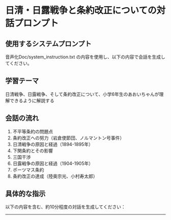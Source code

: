 # 日清・日露戦争と条約改正についての対話プロンプト

## 使用するシステムプロンプト
音声化Doc/system_instruction.txt の内容を使用し、以下の内容で会話を生成してください。

## 学習テーマ
日清戦争、日露戦争、そして条約改正について、小学6年生のあおいちゃんが理解できるように解説する

## 会話の流れ
1. 不平等条約の問題点
2. 条約改正への努力（岩倉使節団、ノルマントン号事件）
3. 日清戦争の原因と経過（1894-1895年）
4. 下関条約とその影響
5. 三国干渉
6. 日露戦争の原因と経過（1904-1905年）
7. ポーツマス条約
8. 条約改正の達成（陸奥宗光、小村寿太郎）

## 具体的な指示
以下の内容を含む、約10分程度の対話を生成してください：

---

<Style instructions>
Speaker 1（ゆうこ先生）: こんにちは、あおいちゃん。前回は明治維新について勉強したね。今日は、その後の日本の外交について学んでいきましょう。

Speaker 2（あおいちゃん）: はい！でも外交って...なんだか難しそうです...

Speaker 1: 外交というのは、日本と外国との関係のことよ。実は明治時代の日本には大きな問題があったの。江戸時代の終わりに結んだ条約が不平等だったのよ。

Speaker 2: ふびょうどう？どういうことですか？

Speaker 1: 例えばね、日本で外国人が罪を犯しても、日本の法律で裁けなかったの。これを「領事裁判権」って言うのよ。それから、輸入品にかける税金も日本が自由に決められなかったの。

Speaker 2: えー！それじゃあ、日本は損ばかりじゃないですか！

Speaker 1: そうなの。だから明治政府は、この不平等条約を改正しようと頑張ったのよ。1871年には岩倉使節団という大きな使節団がアメリカやヨーロッパに行ったの。

Speaker 2: いわくらしせつだん...どんな人たちが行ったんですか？

Speaker 1: 岩倉具視を団長に、大久保利通、木戸孝允、伊藤博文など、政府の重要な人たちが行ったのよ。でも、「まだ日本は近代化が進んでいない」と言われて、条約改正は認めてもらえなかったの。

Speaker 2: がっかりですね...でも、諦めなかったんですよね？

Speaker 1: その通り！でもね、1886年にノルマントン号事件という出来事が起きて、みんな怒ったの。イギリスの船が沈没したとき、イギリス人は全員助かったのに、日本人の乗客は全員亡くなってしまったの。

Speaker 2: ひどい！差別じゃないですか！

Speaker 1: そうよ。でも船長は領事裁判権のせいで、軽い罰しか受けなかったの。これで日本人は「やっぱり条約改正が必要だ」と強く思うようになったのよ。

Speaker 2: なるほど...それで、どうやって条約を改正したんですか？

Speaker 1: 実はね、日本は戦争に勝つことで、外国に実力を認めさせようとしたの。まず1894年に日清戦争が起きたのよ。

Speaker 2: にっしんせんそう...中国と戦争したんですか？どうして？

Speaker 1: 朝鮮をめぐって対立したの。当時の朝鮮は清（中国）の影響を受けていたけど、日本も朝鮮に進出したかったのよ。そして甲午農民戦争という朝鮮での内乱をきっかけに、日本と清の軍隊が衝突したの。

Speaker 2: 日本は勝ったんですか？

Speaker 1: そう、日本が勝ったのよ。そして1895年に下関条約を結んだの。清は朝鮮の独立を認めて、遼東半島、台湾、澎湖諸島を日本に譲り、賠償金も払うことになったの。

Speaker 2: やった！日本すごいですね！

Speaker 1: でもね、その直後に大変なことが起きたの。ロシア、ドイツ、フランスの3つの国が「遼東半島を清に返しなさい」と言ってきたの。これを三国干渉って言うのよ。

Speaker 2: えー！せっかく勝ったのに...なんでそんなことを言うんですか？

Speaker 1: 特にロシアは、自分も遼東半島が欲しかったからなの。日本は3つの強い国に逆らえなくて、遼東半島を返すことにしたの。これを「臥薪嘗胆」の思いで耐えたって言うのよ。

Speaker 2: がしんしょうたん？

Speaker 1: 悔しさを忘れずに、いつか仕返しをしようという意味よ。そして、その相手がロシアだったの。1904年、ついに日露戦争が始まったのよ。

Speaker 2: ロシアって、すごく大きくて強い国ですよね？日本は大丈夫だったんですか？

Speaker 1: みんな心配したわ。でも日本は1902年に日英同盟を結んでイギリスと仲間になっていたの。そして旅順の戦いや日本海海戦で勝利を収めたのよ。特に東郷平八郎が指揮した日本海海戦は大勝利だったの。

Speaker 2: とうごうへいはちろう！聞いたことあります！

Speaker 1: でも戦争を続けるお金がなくなってきたので、アメリカのルーズベルト大統領に仲介してもらって、1905年にポーツマス条約を結んだの。

Speaker 2: どんな内容だったんですか？

Speaker 1: 日本は韓国での優越権を認められ、旅順・大連の租借権、南満州鉄道、南樺太を得たの。でも賠償金はもらえなかったのよ。

Speaker 2: えっ、お金はもらえなかったんですか？

Speaker 1: そうなの。だから日比谷焼き討ち事件という暴動も起きたのよ。でも、アジアの国が欧米の大国に勝ったことは、世界中を驚かせたの。

Speaker 2: すごいですね！それで条約改正はどうなったんですか？

Speaker 1: 実は日清戦争の直前、1894年に陸奥宗光外務大臣がイギリスとの間で領事裁判権の撤廃に成功していたの。そして日露戦争後の1911年、小村寿太郎外務大臣が関税自主権の完全回復に成功したのよ。

Speaker 2: むつむねみつ...こむらじゅたろう...やっと不平等じゃなくなったんですね！

Speaker 1: そう！江戸時代の終わりから約50年かかって、ようやく対等な条約になったのよ。これで日本は本当の意味で独立国として認められたの。

Speaker 2: 50年も！すごく長い時間がかかったんですね...

Speaker 1: でもね、あおいちゃん。この時代の日本は、戦争に勝つことで国際的地位を上げようとしたけど、それは多くの犠牲も生んだの。戦争では多くの人が亡くなったし、他の国との関係も複雑になったのよ。

Speaker 2: そうか...勝った負けただけじゃないんですね。

Speaker 1: その通り。歴史を学ぶときは、出来事の良い面も悪い面も両方考えることが大切なの。さあ、今日学んだことをまとめてみようか。

Speaker 2: はい！不平等条約を改正するために、日本は近代化を進めて、日清戦争と日露戦争に勝って、やっと条約改正できた...ということですね！

Speaker 1: 完璧！よく理解できたね。陸奥宗光が領事裁判権を撤廃して、小村寿太郎が関税自主権を回復したことも覚えておいてね。

Speaker 2: はい！今日もたくさん覚えることがあったけど、ゆうこ先生の説明でよくわかりました！ありがとうございました！

Speaker 1: あおいちゃん、本当によく頑張ったわ。歴史の流れがつながって理解できるようになってきたね。素晴らしいわ！

---

## 音声生成時の注意事項
- ゆうこ先生：落ち着いた優しい女性の声
- あおいちゃん：明るく元気な小学生の女の子の声
- 戦争の話題では、勝敗だけでなく平和の大切さも伝わるように
- 年号や人名が多いので、特にゆっくりはっきりと発音する
- あおいちゃんが混乱しないよう、時系列を整理しながら説明する